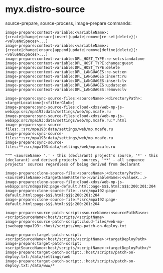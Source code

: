 # myx.distro-source



source-prepare, source-process, image-prepare commands:

	image-prepare:context-variable:<variableName>:{create|change|ensure|insert|update|remove|re-set|delete}[:<valueNoSpaces>...]
	image-prepare:context-variable:<variableName>:{create|change|ensure|append|update|remove|define|delete}[:<valueNoSpaces>...]
	image-prepare:context-variable:DPL_HOST_TYPE:re-set:standalone
	image-prepare:context-variable:DPL_HOST_TYPE:change:guest
	image-prepare:context-variable:DPL_HOST_TYPE:delete
	image-prepare:context-variable:DPL_LANGUAGES:re-set:en
	image-prepare:context-variable:DPL_LANGUAGES:insert:ru
	image-prepare:context-variable:DPL_LANGUAGES:insert:lv
	image-prepare:context-variable:DPL_LANGUAGES:update:en
	image-prepare:context-variable:DPL_LANGUAGES:remove:lv

	image-prepare:sync-source-files:<sourceName>:<directoryPath>:<targetLocation>[:<filterGlob>]
	image-prepare:sync-source-files:cloud-xdxs/web-mp-js-webapp:src/mpa193:data/settings/web/mp.mcafe.ru
	image-prepare:sync-source-files:cloud-xdxs/web-mp-js-webapp:src/mpa193:data/settings/web/mp.mcafe.ru:*.html
	image-prepare:sync-source-files:.:src/mpa193:data/settings/web/mp.mcafe.ru
	image-prepare:sync-source-files:*:src/mpa193:data/settings/web/mp.mcafe.ru
	image-prepare:sync-source-files:**:src/mpa193:data/settings/web/mp.mcafe.ru

	^^^ <sourceName> '.' - this (declarant) project's source, '*' - this (declarant) and derived projects' sources, '**' - all sequence projects' sources regardless of being derived from declarant

	image-prepare:clone-source-file:<sourceName>:<directoryPath>:<sourceFileName>:<targetNamePattern>:<variableName>:<valueX...>
	image-prepare:clone-source-file:cloud-xdxs/web-mp-js-webapp:src/ndmpa192:page-default.html:page-$$$.html:$$$:200:201:204
	image-prepare:clone-source-file:.:src/mpa192:page-default.html:page-$$$.html:$$$:200:201:204
	image-prepare:clone-source-file:*:src/mpa192:page-default.html:page-$$$.html:$$$:200:201:204

	image-prepare:source-patch-script:<sourceName>:<sourcePathBase>:<scriptSourceName>:host/scripts/<scriptName>
	image-prepare:source-patch-script:cloud-files/web-mp-jswebapp:mpa193:.:host/scripts/nmp-patch-on-deploy.txt

	image-prepare:target-patch-script:<scriptSourceName>:host/scripts/<scriptName>:<targetDeployPath>
	image-prepare:target-patch-script:<scriptSourceName>:host/scripts/<scriptName>:<targetDeployPath>/*
	image-prepare:target-patch-script:.:host/scripts/patch-on-deploy.txt:/data/settings/web
	image-prepare:target-patch-script:.:host/scripts/patch-on-deploy.txt:/data/www/*
	